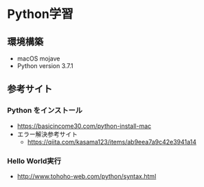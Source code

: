 # Python学習
## 環境構築
* macOS mojave
* Python version 3.7.1
## 参考サイト
### Python をインストール
* https://basicincome30.com/python-install-mac
* エラー解決参考サイト
    * https://qiita.com/kasama123/items/ab9eea7a9c42e3941a14
### Hello World実行
* http://www.tohoho-web.com/python/syntax.html

